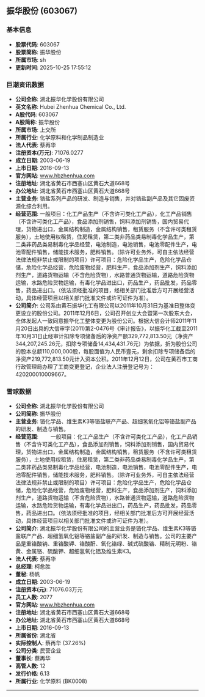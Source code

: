 ## 振华股份 (603067)

### 基本信息

- **股票代码**: 603067
- **股票简称**: 振华股份
- **所属市场**: sh
- **更新时间**: 2025-10-25 17:55:12

### 巨潮资讯数据

- **公司全称**: 湖北振华化学股份有限公司
- **英文名称**: Hubei Zhenhua Chemical Co., Ltd.
- **A股代码**: 603067
- **A股简称**: 振华股份
- **所属市场**: 上交所
- **所属行业**: 化学原料和化学制品制造业
- **法人代表**: 蔡再华
- **注册资本(万元)**: 71076.0277
- **成立日期**: 2003-06-19
- **上市日期**: 2016-09-13
- **官方网站**: www.hbzhenhua.com
- **注册地址**: 湖北省黄石市西塞山区黄石大道668号
- **办公地址**: 湖北省黄石市西塞山区黄石大道668号
- **主营业务**: 铬盐系列产品的研发、制造与销售，并对铬盐副产品及其它固废资源化综合利用。
- **经营范围**: 一般项目：化工产品生产（不含许可类化工产品），化工产品销售（不含许可类化工产品），食品添加剂销售，饲料添加剂销售，国内贸易代理，货物进出口，金属结构制造，金属结构销售，租赁服务（不含许可类租赁服务），土地使用权租赁，住房租赁，第二类非药品类易制毒化学品生产，第二类非药品类易制毒化学品经营，电池制造，电池销售，电池零配件生产，电池零配件销售，储能技术服务，肥料销售。（除许可业务外，可自主依法经营法律法规非禁止或限制的项目）许可项目：危险化学品生产，危险化学品仓储，危险化学品经营，危险废物经营，肥料生产，食品添加剂生产，饲料添加剂生产，道路货物运输（不含危险货物），水路普通货物运输，道路危险货物运输，水路危险货物运输，有毒化学品进出口，药品生产，药品批发，药品零售，药品进出口。（依法须经批准的项目，经相关部门批准后方可开展经营活动，具体经营项目以相关部门批准文件或许可证件为准）。
- **公司简介**: 公司系由黄石振华化工有限公司以2011年10月31日为基准日整体变更设立的股份公司。2011年12月6日，公司召开创立大会暨第一次股东大会，全体发起人一致同意振华化工整体变更为股份公司。根据大信会计师2011年11月20日出具的大信审字(2011)第2-0476号《审计报告》，以振华化工截至2011年10月31日止经审计扣除专项储备后的净资产额329,772,813.50元（净资产344,207,245.26元，扣除专项储备14,434,431.76元）为依据，折为股份公司的股本总额110,000,000股，每股面值为人民币壹元，剩余扣除专项储备后的净资产219,772,813.50元计入资本公积。2011年12月12日，公司在黄石市工商行政管理局办理了工商变更登记，企业法人注册登记号为：420200010009667。

### 雪球数据

- **公司全称**: 湖北振华化学股份有限公司
- **公司简称**: 振华股份
- **主营业务**: 铬化学品、维生素K3等铬盐联产产品、超细氢氧化铝等铬盐副产品的研发、制造与销售。
- **经营范围**: 　　一般项目：化工产品生产（不含许可类化工产品），化工产品销售（不含许可类化工产品），食品添加剂销售，饲料添加剂销售，国内贸易代理，货物进出口，金属结构制造，金属结构销售，租赁服务（不含许可类租赁服务），土地使用权租赁，住房租赁，第二类非药品类易制毒化学品生产，第二类非药品类易制毒化学品经营，电池制造，电池销售，电池零配件生产，电池零配件销售，储能技术服务，肥料销售。（除许可业务外，可自主依法经营法律法规非禁止或限制的项目）许可项目：危险化学品生产，危险化学品仓储，危险化学品经营，危险废物经营，肥料生产，食品添加剂生产，饲料添加剂生产，道路货物运输（不含危险货物），水路普通货物运输，道路危险货物运输，水路危险货物运输，有毒化学品进出口，药品生产，药品批发，药品零售，药品进出口。（依法须经批准的项目，经相关部门批准后方可开展经营活动，具体经营项目以相关部门批准文件或许可证件为准）。
- **公司简介**: 湖北振华化学股份有限公司的主营业务是铬化学品、维生素K3等铬盐联产产品、超细氢氧化铝等铬盐副产品的研发、制造与销售。公司的主要产品是重铬酸钠、重铬酸钾、铬酸酐、氧化铬绿、碱式硫酸铬、精制元明粉、铬黄、金属铬、硫酸钾、超细氢氧化铝及维生素K3。
- **法人代表**: 蔡再华
- **总经理**: 柯愈胜
- **董秘**: 杨帆
- **成立日期**: 2003-06-19
- **注册资本(元)**: 71076.03万元
- **员工人数**: 2077
- **官方网站**: www.hbzhenhua.com
- **注册地址**: 湖北省黄石市西塞山区黄石大道668号
- **办公地址**: 湖北省黄石市西塞山区黄石大道668号
- **上市日期**: 2016-09-13
- **所属省份**: 湖北省
- **实际控制人**: 蔡再华 (37.26%)
- **公司分类**: 民营企业
- **董事长**: 蔡再华
- **高管人数**: 12
- **发行价格**: 6.13
- **所属行业**: 化学原料 (BK0008)

---